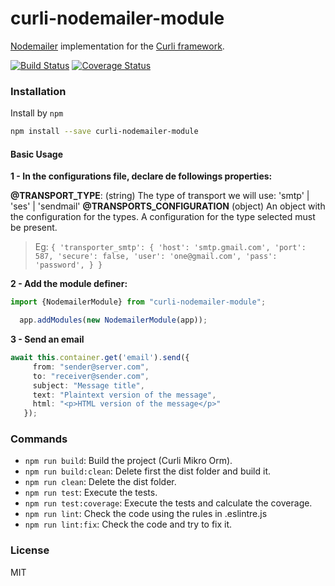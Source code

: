 # curli-nodemailer-module

[Nodemailer](https://nodemailer.com/) implementation  for  the [Curli framework](https://github.com/CarlosCraviotto/curli-core/).


[![Build Status](https://travis-ci.org/CarlosCraviotto/curli-nodemailer-module.svg?branch=master)](https://travis-ci.com/github/CarlosCraviotto/curli-nodemailer-module)
[![Coverage Status](https://coveralls.io/repos/github/CarlosCraviotto/curli-nodemailer-module/badge.svg?branch=master&cach=ff)](https://coveralls.io/github/CarlosCraviotto/curli-nodemailer-module?branch=master)


### Installation

Install by `npm`

```sh
npm install --save curli-nodemailer-module
```
#### Basic Usage

**1 - In the configurations file, declare  de followings properties:**

**@TRANSPORT_TYPE**: (string) The type of transport we will use: 'smtp' | 'ses' | 'sendmail'
**@TRANSPORTS_CONFIGURATION** (object) An object with the configuration for the types. A configuration for the type selected must be present.
> Eg: `{
       'transporter_smtp': {
           'host': 'smtp.gmail.com',
           'port': 587,
           'secure': false,
           'user': 'one@gmail.com',
           'pass': 'password',
       }
   }`

**2 - Add the module definer:**

```typescript
import {NodemailerModule} from "curli-nodemailer-module";

  app.addModules(new NodemailerModule(app));

```


**3 - Send an email**

```typescript
await this.container.get('email').send({
     from: "sender@server.com",
     to: "receiver@sender.com",
     subject: "Message title",
     text: "Plaintext version of the message",
     html: "<p>HTML version of the message</p>"
   });
```


### Commands

 - `npm run build`: Build the project (Curli Mikro Orm).
 - `npm run build:clean`: Delete first the dist folder and build it.
 - `npm run clean`: Delete the dist folder.
 - `npm run test`: Execute the tests.
 - `npm run test:coverage`:  Execute the tests and calculate the coverage.
 - `npm run lint`: Check the code using the rules in .eslintre.js
 - `npm run lint:fix`: Check the code and try to fix it.



### License

MIT